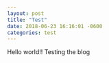 ```yaml
---
layout: post
title: "Test"
date: 2018-06-23 16:16:01 -0600
categories: test
---
```


Hello world!! Testing the blog
